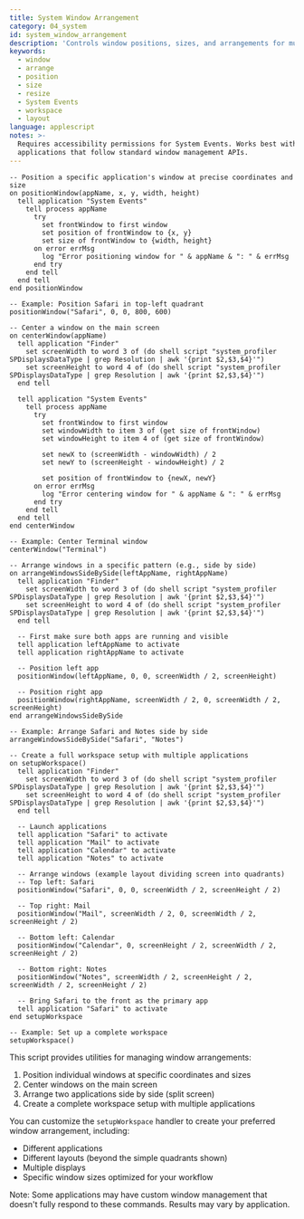 ```yaml
---
title: System Window Arrangement
category: 04_system
id: system_window_arrangement
description: 'Controls window positions, sizes, and arrangements for multiple applications'
keywords:
  - window
  - arrange
  - position
  - size
  - resize
  - System Events
  - workspace
  - layout
language: applescript
notes: >-
  Requires accessibility permissions for System Events. Works best with
  applications that follow standard window management APIs.
---
```


```applescript
-- Position a specific application's window at precise coordinates and size
on positionWindow(appName, x, y, width, height)
  tell application "System Events"
    tell process appName
      try
        set frontWindow to first window
        set position of frontWindow to {x, y}
        set size of frontWindow to {width, height}
      on error errMsg
        log "Error positioning window for " & appName & ": " & errMsg
      end try
    end tell
  end tell
end positionWindow

-- Example: Position Safari in top-left quadrant
positionWindow("Safari", 0, 0, 800, 600)

-- Center a window on the main screen
on centerWindow(appName)
  tell application "Finder"
    set screenWidth to word 3 of (do shell script "system_profiler SPDisplaysDataType | grep Resolution | awk '{print $2,$3,$4}'")
    set screenHeight to word 4 of (do shell script "system_profiler SPDisplaysDataType | grep Resolution | awk '{print $2,$3,$4}'")
  end tell
  
  tell application "System Events"
    tell process appName
      try
        set frontWindow to first window
        set windowWidth to item 3 of (get size of frontWindow)
        set windowHeight to item 4 of (get size of frontWindow)
        
        set newX to (screenWidth - windowWidth) / 2
        set newY to (screenHeight - windowHeight) / 2
        
        set position of frontWindow to {newX, newY}
      on error errMsg
        log "Error centering window for " & appName & ": " & errMsg
      end try
    end tell
  end tell
end centerWindow

-- Example: Center Terminal window
centerWindow("Terminal")

-- Arrange windows in a specific pattern (e.g., side by side)
on arrangeWindowsSideBySide(leftAppName, rightAppName)
  tell application "Finder"
    set screenWidth to word 3 of (do shell script "system_profiler SPDisplaysDataType | grep Resolution | awk '{print $2,$3,$4}'")
    set screenHeight to word 4 of (do shell script "system_profiler SPDisplaysDataType | grep Resolution | awk '{print $2,$3,$4}'")
  end tell
  
  -- First make sure both apps are running and visible
  tell application leftAppName to activate
  tell application rightAppName to activate
  
  -- Position left app
  positionWindow(leftAppName, 0, 0, screenWidth / 2, screenHeight)
  
  -- Position right app
  positionWindow(rightAppName, screenWidth / 2, 0, screenWidth / 2, screenHeight)
end arrangeWindowsSideBySide

-- Example: Arrange Safari and Notes side by side
arrangeWindowsSideBySide("Safari", "Notes")

-- Create a full workspace setup with multiple applications
on setupWorkspace()
  tell application "Finder"
    set screenWidth to word 3 of (do shell script "system_profiler SPDisplaysDataType | grep Resolution | awk '{print $2,$3,$4}'")
    set screenHeight to word 4 of (do shell script "system_profiler SPDisplaysDataType | grep Resolution | awk '{print $2,$3,$4}'")
  end tell
  
  -- Launch applications
  tell application "Safari" to activate
  tell application "Mail" to activate
  tell application "Calendar" to activate
  tell application "Notes" to activate
  
  -- Arrange windows (example layout dividing screen into quadrants)
  -- Top left: Safari
  positionWindow("Safari", 0, 0, screenWidth / 2, screenHeight / 2)
  
  -- Top right: Mail
  positionWindow("Mail", screenWidth / 2, 0, screenWidth / 2, screenHeight / 2)
  
  -- Bottom left: Calendar
  positionWindow("Calendar", 0, screenHeight / 2, screenWidth / 2, screenHeight / 2)
  
  -- Bottom right: Notes
  positionWindow("Notes", screenWidth / 2, screenHeight / 2, screenWidth / 2, screenHeight / 2)
  
  -- Bring Safari to the front as the primary app
  tell application "Safari" to activate
end setupWorkspace

-- Example: Set up a complete workspace
setupWorkspace()
```

This script provides utilities for managing window arrangements:

1. Position individual windows at specific coordinates and sizes
2. Center windows on the main screen
3. Arrange two applications side by side (split screen)
4. Create a complete workspace setup with multiple applications

You can customize the `setupWorkspace` handler to create your preferred window arrangement, including:
- Different applications
- Different layouts (beyond the simple quadrants shown)
- Multiple displays
- Specific window sizes optimized for your workflow

Note: Some applications may have custom window management that doesn't fully respond to these commands. Results may vary by application.
